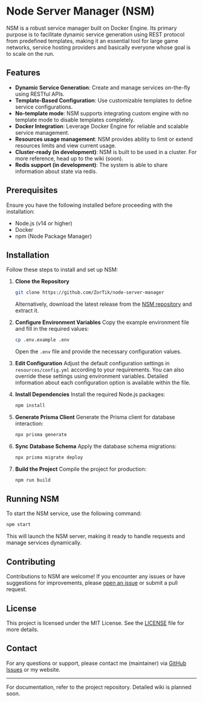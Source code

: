 # Node Server Manager (NSM)

NSM is a robust service manager built on Docker Engine. Its primary purpose is to facilitate dynamic service generation using REST protocol from predefined templates, making it an essential tool for large game networks, service hosting providers and basically everyone whose goal is to scale on the run.

## Features

- **Dynamic Service Generation**: Create and manage services on-the-fly using RESTful APIs.
- **Template-Based Configuration**: Use customizable templates to define service configurations.
- **No-template mode**: NSM supports integrating custom engine with no template mode to disable templates completely.
- **Docker Integration**: Leverage Docker Engine for reliable and scalable service management.
- **Resources usage management**: NSM provides ability to limit or extend resources limits and view current usage.
- **Cluster-ready (in development)**: NSM is built to be used in a cluster. For more reference, head up to the wiki (soon).
- **Redis support (in development)**: The system is able to share information about state via redis.

## Prerequisites

Ensure you have the following installed before proceeding with the installation:

- Node.js (v14 or higher)
- Docker
- npm (Node Package Manager)

## Installation

Follow these steps to install and set up NSM:

1. **Clone the Repository**
   ```sh
   git clone https://github.com/ZorTik/node-server-manager
   ```
   Alternatively, download the latest release from the [NSM repository](https://github.com/ZorTik/node-server-manager) and extract it.

2. **Configure Environment Variables**
   Copy the example environment file and fill in the required values:
   ```sh
   cp .env.example .env
   ```
   Open the `.env` file and provide the necessary configuration values.

3. **Edit Configuration**
   Adjust the default configuration settings in `resources/config.yml` according to your requirements. You can also override these settings using environment variables. Detailed information about each configuration option is available within the file.

4. **Install Dependencies**
   Install the required Node.js packages:
   ```sh
   npm install
   ```

5. **Generate Prisma Client**
   Generate the Prisma client for database interaction:
   ```sh
   npx prisma generate
   ```

6. **Sync Database Schema**
   Apply the database schema migrations:
   ```sh
   npx prisma migrate deploy
   ```

7. **Build the Project**
   Compile the project for production:
   ```sh
   npm run build
   ```

## Running NSM

To start the NSM service, use the following command:

```sh
npm start
```

This will launch the NSM server, making it ready to handle requests and manage services dynamically.

## Contributing

Contributions to NSM are welcome! If you encounter any issues or have suggestions for improvements, please [open an issue](https://github.com/ZorTik/node-server-manager/issues) or submit a pull request.

## License

This project is licensed under the MIT License. See the [LICENSE](https://github.com/ZorTik/node-server-manager/blob/main/LICENSE) file for more details.

## Contact

For any questions or support, please contact me (maintainer) via [GitHub Issues](https://github.com/ZorTik/node-server-manager/issues) or my website.

---

For documentation, refer to the project repository. Detailed wiki is planned soon.